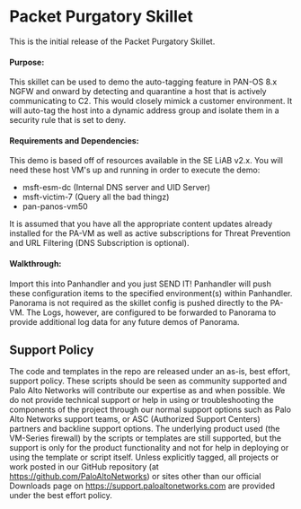 # Packet Purgatory Skillet
This is the initial release of the Packet Purgatory Skillet. 

#### Purpose:
This skillet can be used to demo the auto-tagging feature in PAN-OS 8.x NGFW and onward by detecting and quarantine a host that is actively communicating to C2. This would closely mimick a customer environment. It will auto-tag the host into a dynamic address group and isolate them in a security rule that is set to deny. 


#### Requirements and Dependencies:
This demo is based off of resources available in the SE LiAB v2.x. You will need these host VM's up and running in order to execute the demo:
* msft-esm-dc (Internal DNS server and UID Server)
* msft-victim-7 (Query all the bad thingz)
* pan-panos-vm50

It is assumed that you have all the appropriate content updates already installed for the PA-VM as well as active subscriptions for Threat Prevention and URL Filtering (DNS Subscription is optional).


#### Walkthrough:
Import this into Panhandler and you just SEND IT! Panhandler will push these configuration items to the specified environment(s) within Panhandler. Panorama is not required as the skillet config is pushed directly to the PA-VM. The Logs, however, are configured to be forwarded to Panorama to provide additional log data for any future demos of Panorama.

## Support Policy
The code and templates in the repo are released under an as-is, best effort,
support policy. These scripts should be seen as community supported and
Palo Alto Networks will contribute our expertise as and when possible.
We do not provide technical support or help in using or troubleshooting the
components of the project through our normal support options such as
Palo Alto Networks support teams, or ASC (Authorized Support Centers)
partners and backline support options. The underlying product used
(the VM-Series firewall) by the scripts or templates are still supported,
but the support is only for the product functionality and not for help in
deploying or using the template or script itself. Unless explicitly tagged,
all projects or work posted in our GitHub repository
(at https://github.com/PaloAltoNetworks) or sites other than our official
Downloads page on https://support.paloaltonetworks.com are provided under
the best effort policy.
